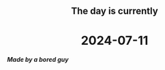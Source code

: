 <h2 align=center>The day is currently</h2>
<h1 align=center><!--TIME BEGIN-->2024-07-11<!--TIME END--></h1>
<h5>Made by a bored guy</h5>
